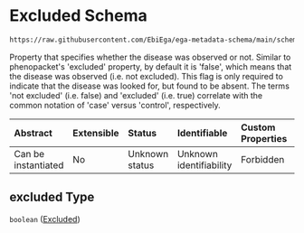 # Excluded Schema

```txt
https://raw.githubusercontent.com/EbiEga/ega-metadata-schema/main/schemas/EGA.individual.json#/properties/minimalPublicAttributes/properties/diseases/items/properties/excluded
```

Property that specifies whether the disease was observed or not. Similar to phenopacket's 'excluded' property, by default it is 'false', which means that the disease was observed (i.e. not excluded). This flag is only required to indicate that the disease was looked for, but found to be absent. The terms 'not excluded' (i.e. false) and 'excluded' (i.e. true) correlate with the common notation of 'case' versus 'control', respectively.

| Abstract            | Extensible | Status         | Identifiable            | Custom Properties | Additional Properties | Access Restrictions | Defined In                                                                           |
| :------------------ | :--------- | :------------- | :---------------------- | :---------------- | :-------------------- | :------------------ | :----------------------------------------------------------------------------------- |
| Can be instantiated | No         | Unknown status | Unknown identifiability | Forbidden         | Allowed               | none                | [EGA.individual.json\*](../../../schemas/EGA.individual.json "open original schema") |

## excluded Type

`boolean` ([Excluded](ega-6-properties-minimal-public-attributes-describing-an-individual-properties-array-of-diseases-disease-item-properties-excluded.md))
